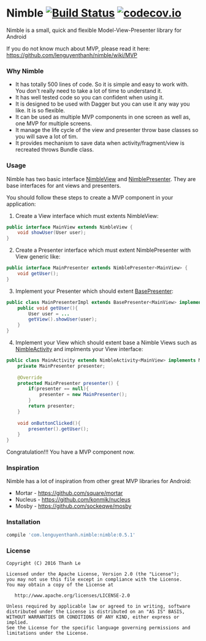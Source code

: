 # Nimble [![Build Status](https://travis-ci.org/lenguyenthanh/nimble.svg?branch=master)](https://travis-ci.org/lenguyenthanh/nimble) [![codecov.io](https://codecov.io/github/lenguyenthanh/nimble/coverage.svg?branch=master)](https://codecov.io/github/lenguyenthanh/nimble?branch=master)

Nimble is a small, quick and flexible Model-View-Presenter library for Android

If you do not know much about MVP, please read it here: https://github.com/lenguyenthanh/nimble/wiki/MVP
### Why Nimble
* It has totally 500 lines of code. So it is simple and easy to work with. You don't really need to take a lot of time to understand it.
* It has well tested code so you can confident when using it.
* It is designed to be used with Dagger but you can use it any way you like. It is so flexible.
* It can be used as multiple MVP components in one screen as well as, one MVP for multiple screens.
* It manage the life cycle of the view and presenter throw base classes so you will save a lot of tim.
* It provides mechanism to save data when activity/fragment/view is recreated throws Bundle class.

### Usage
Nimble has two basic interface [NimbleView](https://github.com/lenguyenthanh/nimble/blob/master/nimble-core/src/main/java/com/lenguyenthanh/nimble/NimbleView.java) and [NimblePresenter](https://github.com/lenguyenthanh/nimble/blob/master/nimble-core/src/main/java/com/lenguyenthanh/nimble/NimblePresenter.java). They are base interfaces for ant views and presenters.

You should follow these steps to create a MVP component in your application:

1. Create a View interface which must extents NimbleView:

  ```java
  public interface MainView extends NimbleView {
      void showUser(User user);
  }
  ```
2. Create a Presenter interface which must extent NimblePresenter with View generic like:

  ```java
  public interface MainPresenter extends NimblePresenter<MainView> {
      void getUser();
  }
  ```
3. Implement your Presenter which should extent [BasePresenter](https://github.com/lenguyenthanh/nimble/blob/master/nimble-core/src/main/java/com/lenguyenthanh/nimble/BasePresenter.java):

  ```java
  public class MainPresenterImpl extends BasePresenter<MainView> implements MainPresenter {
      public void getUser(){
          User user = ...
          getView().showUser(user);
      }
  }
  ```
4. Implement your View which should extent base a Nimble Views such as [NimbleActivity](https://github.com/lenguyenthanh/nimble/blob/master/nimble-core/src/main/java/com/lenguyenthanh/nimble/view/NimbleActivity.java) and implments your View interface:

  ```java
  public class MainActivity extends NimbleActivity<MainView> implements MainView {
      private MainPresenter presenter;
      
      @Override
      protected MainPresenter presenter() {
          if(presenter == null){
              presenter = new MainPresenter();
          }
          return presenter;
      }
    
      void onButtonClicked(){
          presenter().getUser();
      }
  }
  ```

Congratulation!!! You have a MVP component now.

### Inspiration

Nimble has a lot of inspiration from other great MVP libraries for Android:

* Mortar - https://github.com/square/mortar
* Nucleus - https://github.com/konmik/nucleus
* Mosby - https://github.com/sockeqwe/mosby

### Installation
```gradle
compile 'com.lenguyenthanh.nimble:nimble:0.5.1'
```

### License

    Copyright (C) 2016 Thanh Le

    Licensed under the Apache License, Version 2.0 (the "License");
    you may not use this file except in compliance with the License.
    You may obtain a copy of the License at

       http://www.apache.org/licenses/LICENSE-2.0

    Unless required by applicable law or agreed to in writing, software
    distributed under the License is distributed on an "AS IS" BASIS,
    WITHOUT WARRANTIES OR CONDITIONS OF ANY KIND, either express or implied.
    See the License for the specific language governing permissions and
    limitations under the License.